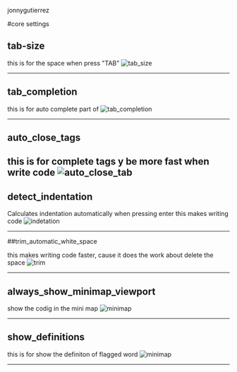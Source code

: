 jonnygutierrez


#core settings
 

## tab-size

this is for the space when press "TAB"
![tab_size](https://user-images.githubusercontent.com/35005943/47269864-c649bd00-d563-11e8-9b6f-e8185e20313a.gif) 

---

##  tab_completion
this is for  auto complete part of 
![tab_completion ](https://miro.medium.com/max/700/1*beTu_RdS1rojFige3cT2Og.png) 

---

## auto_close_tags

this is for complete tags y be more fast when  write code
![auto_close_tab](https://user-images.githubusercontent.com/1142313/41826432-7d63e1c0-77f7-11e8-9155-1f2d42fcbc4d.gif) 
---

##  detect_indentation

Calculates indentation automatically when pressing enter
this makes writing code 
![indetation ](https://forum.sublimetext.com/uploads/default/original/3X/7/b/7b677f0d84caf586ee9ea0faaa17dbe6e5b03e84.png) 

---

##trim_automatic_white_space

this makes writing code faster, cause it does the work about delete the space 
![trim ](https://i0.wp.com/dailydotnettips.com/wp-content/uploads/2016/02/image41.png?w=640&ssl=1	) 

---

## always_show_minimap_viewport

show the codig in the mini map 
![minimap ](https://user-images.githubusercontent.com/2169489/27026947-dca0eb4a-4f5f-11e7-86ea-6a457514e433.png) 


---

## show_definitions 

this is for show the definiton of flagged word 
![minimap ](https://www.sublimetext.com/blog/images/definition.png) 

---